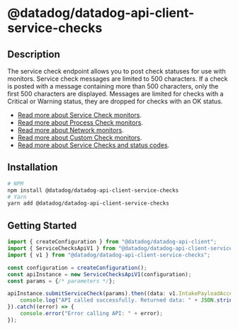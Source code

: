 # @datadog/datadog-api-client-service-checks

## Description

The service check endpoint allows you to post check statuses for use with monitors.
Service check messages are limited to 500 characters. If a check is posted with a message
containing more than 500 characters, only the first 500 characters are displayed. Messages
are limited for checks with a Critical or Warning status, they are dropped for checks with
an OK status.

- [Read more about Service Check monitors][1].
- [Read more about Process Check monitors][2].
- [Read more about Network monitors][3].
- [Read more about Custom Check monitors][4].
- [Read more about Service Checks and status codes][5].

[1]: https://docs.datadoghq.com/monitors/types/service_check/
[2]: https://docs.datadoghq.com/monitors/create/types/process_check/?tab=checkalert
[3]: https://docs.datadoghq.com/monitors/create/types/network/?tab=checkalert
[4]: https://docs.datadoghq.com/monitors/create/types/custom_check/?tab=checkalert
[5]: https://docs.datadoghq.com/developers/service_checks/

## Installation

```sh
# NPM
npm install @datadog/datadog-api-client-service-checks
# Yarn
yarn add @datadog/datadog-api-client-service-checks
```

## Getting Started
```ts
import { createConfiguration } from "@datadog/datadog-api-client";
import { ServiceChecksApiV1 } from "@datadog/datadog-api-client-service-checks";
import { v1 } from "@datadog/datadog-api-client-service-checks";

const configuration = createConfiguration();
const apiInstance = new ServiceChecksApiV1(configuration);
const params = {/* parameters */};

apiInstance.submitServiceCheck(params).then((data: v1.IntakePayloadAccepted) => {
    console.log("API called successfully. Returned data: " + JSON.stringify(data));
}).catch((error) => {
    console.error("Error calling API: " + error);
});
```